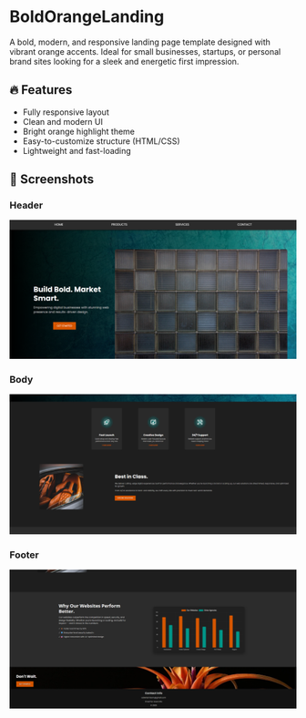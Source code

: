 # BoldOrangeLanding

A bold, modern, and responsive landing page template designed with vibrant orange accents. Ideal for small businesses, startups, or personal brand sites looking for a sleek and energetic first impression.

## 🔥 Features

- Fully responsive layout
- Clean and modern UI
- Bright orange highlight theme
- Easy-to-customize structure (HTML/CSS)
- Lightweight and fast-loading

## 📸 Screenshots

### Header
![Header](./screenshots/header.png)

### Body
![Body](./screenshots/body.png)

### Footer
![Footer](./screenshots/footer.png)
